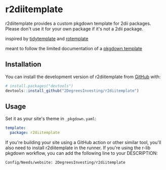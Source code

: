 
# r2diitemplate

<!-- badges: start -->
<!-- badges: end -->

r2diitemplate provides a custom pkgdown template for 2dii packages. Please don't use it for your own package if it's not a 2dii package.

inspired by [tidytemplate](https://github.com/tidyverse/tidytemplate/) and [rotemplate](https://github.com/ropensci-org/rotemplate)

meant to follow the limited documentation of a [pkgdown template](https://pkgdown.r-lib.org/articles/customise.html#template-packages)


## Installation

You can install the development version of r2diitemplate from [GitHub](https://github.com/) with:

``` r
# install.packages("devtools")
devtools::install_github("2DegreesInvesting/r2diitemplate")
```


## Usage

Set it as your site's theme in `_pkgdown.yaml`:

```yml
template:
  package: r2diitemplate
```

If you're building your site using a GitHub action or other similar tool, you'll also need to install r2diitemplate in the runner. If you're using the r-lib pkgdown workflow, you can add the following line to your DESCRIPTION:

```
Config/Needs/website: 2DegreesInvesting/r2diitemplate
```
